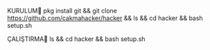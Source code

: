 KURULUM🔻
pkg install git && git clone https://github.com/cakmahacker/hacker && ls && cd hacker && bash setup.sh

ÇALIŞTIRMA🔻
ls && cd hacker && bash setup.sh
